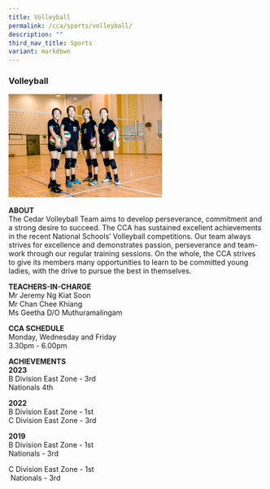 ```yaml
---
title: Volleyball
permalink: /cca/sports/volleyball/
description: ""
third_nav_title: Sports
variant: markdown
---
```

### Volleyball

<img src="/images/sports7.png" style="width:60%">

**ABOUT**  <br>
The Cedar Volleyball Team aims to develop perseverance, commitment and a strong desire to succeed. The CCA has sustained excellent achievements in the recent National Schools’ Volleyball competitions. Our team always strives for excellence and demonstrates passion, perseverance and team-work through our regular training sessions. On the whole, the CCA strives to&nbsp;give its members many opportunities to learn to be committed young ladies, with the drive to pursue the best in themselves.

**TEACHERS-IN-CHARGE**<br>
Mr Jeremy Ng Kiat Soon<br>
Mr Chan Chee Khiang  <br>
Ms Geetha D/O Muthuramalingam

  

**CCA SCHEDULE**<br>
Monday, Wednesday and Friday<br>
3.30pm - 6.00pm

  

**ACHIEVEMENTS**<br>
**2023**<br>
B Division East Zone - 3rd <br>
Nationals 4th


**2022**<br>
B Division East Zone - 1st<br>
C Division East Zone - 3rd

  
**2019**<br>
B Division East Zone - 1st<br>
Nationals - 3rd

C Division East Zone - 1st<br>
&nbsp;Nationals - 3rd